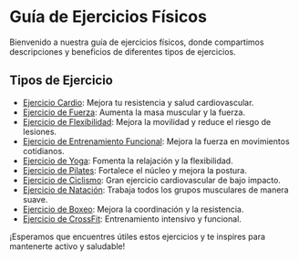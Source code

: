 # Guía de Ejercicios Físicos

Bienvenido a nuestra guía de ejercicios físicos, donde compartimos descripciones y beneficios de diferentes tipos de ejercicios.

## Tipos de Ejercicio

- [Ejercicio Cardio](guiadeEjercicios/cardio.md): Mejora tu resistencia y salud cardiovascular.
- [Ejercicio de Fuerza](guiadeEjercicios/fuerza.md): Aumenta la masa muscular y la fuerza.
- [Ejercicio de Flexibilidad](guiadeEjercicios/flexibilidad.md): Mejora la movilidad y reduce el riesgo de lesiones.
- [Ejercicio de Entrenamiento Funcional](guiadeEjercicios/entrenamiento_funcional.md): Mejora la fuerza en movimientos cotidianos.
- [Ejercicio de Yoga](guiadeEjercicios/yoga.md): Fomenta la relajación y la flexibilidad.
- [Ejercicio de Pilates](guiadeEjercicios/pilates.md): Fortalece el núcleo y mejora la postura.
- [Ejercicio de Ciclismo](guiadeEjercicios/ciclismo.md): Gran ejercicio cardiovascular de bajo impacto.
- [Ejercicio de Natación](guiadeEjercicios/natacion.md): Trabaja todos los grupos musculares de manera suave.
- [Ejercicio de Boxeo](guiadeEjercicios/boxeo.md): Mejora la coordinación y la resistencia.
- [Ejercicio de CrossFit](guiadeEjercicios/crossfit.md): Entrenamiento intensivo y funcional.

¡Esperamos que encuentres útiles estos ejercicios y te inspires para mantenerte activo y saludable!